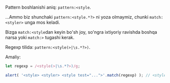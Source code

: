 Pattern boshlanishi aniq: `pattern:<style`.

...Ammo biz shunchaki `pattern:<style.*?>` ni yoza olmaymiz, chunki `match:<styler>` unga mos keladi.

Bizga `match:<style`dan keyin bo'sh joy, so'ngra ixtiyoriy ravishda boshqa narsa yoki `match:>` tugashi kerak.

Regexp tilida: `pattern:<style(>|\s.*?>)`.

Amaliy:

```js run
let regexp = /<style(>|\s.*?>)/g;

alert( '<style> <styler> <style test="...">'.match(regexp) ); // <style>, <style test="...">
```
